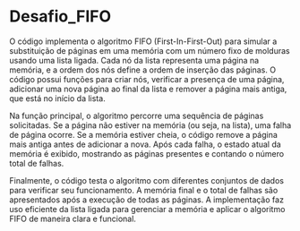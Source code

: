 # Desafio_FIFO

O código implementa o algoritmo FIFO (First-In-First-Out) para simular a substituição de páginas em uma memória com um número fixo de molduras usando uma lista ligada. Cada nó da lista representa uma página na memória, e a ordem dos nós define a ordem de inserção das páginas. O código possui funções para criar nós, verificar a presença de uma página, adicionar uma nova página ao final da lista e remover a página mais antiga, que está no início da lista.

Na função principal, o algoritmo percorre uma sequência de páginas solicitadas. Se a página não estiver na memória (ou seja, na lista), uma falha de página ocorre. Se a memória estiver cheia, o código remove a página mais antiga antes de adicionar a nova. Após cada falha, o estado atual da memória é exibido, mostrando as páginas presentes e contando o número total de falhas.

Finalmente, o código testa o algoritmo com diferentes conjuntos de dados para verificar seu funcionamento. A memória final e o total de falhas são apresentados após a execução de todas as páginas. A implementação faz uso eficiente da lista ligada para gerenciar a memória e aplicar o algoritmo FIFO de maneira clara e funcional.
